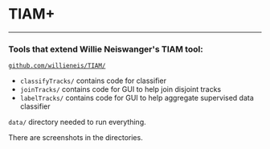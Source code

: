 # TIAM+
-------
### Tools that extend Willie Neiswanger's TIAM tool:
[`github.com/willieneis/TIAM/`](https://github.com/willieneis/TIAM/)

- `classifyTracks/` contains code for classifier
- `joinTracks/` contains code for GUI to help join disjoint tracks
- `labelTracks/` contains code for GUI to help aggregate supervised data
  classifier

`data/` directory needed to run everything.

There are screenshots in the directories.
